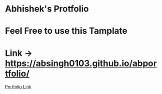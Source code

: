 
# Abhishek's Protfolio
# Feel Free to use this Tamplate  
# Link -> https://absingh0103.github.io/abportfolio/
<a href="https://absingh0103.github.io/abportfolio/" target="_blank">Portfolio Link</a>
